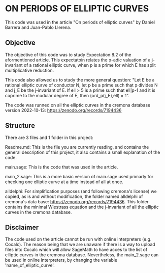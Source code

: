 # ON PERIODS OF ELLIPTIC CURVES
This code was used in the article "On periods of elliptic curves" by Daniel Barrera and Juan-Pablo Llerena.
## Objective
The objective of this code was to study Expectation 8.2 of the aformentioned article. This expectatoin relates the p-adic valuation of a j-invariant of a rational elliptic curve, when p is a prime for which E has split multiplicative reduction.

This code also allowed us to study the more general question: "Let E be a rational elliptic curve of conductor N, let p be a prime such that p divides N and j_E be the j-invariant of E. If ell > 5 is a prime such that ell|p-1 and it is coprime to the modular degree of E, then (ord_p(j_E),ell) = 1".

The code was runned on all the elliptic curves in the cremona database version 2022-10-13: https://zenodo.org/records/7194436

## Structure

There are 3 files and 1 folder in this project:

Readme.md: This is the file you are currently reading, and contains the general description of this project, it also contains a small explanation of the code.

main.sage: This is the code that was used in the article.

main_2.sage: This is a more basic version of main.sage used primarly for checking one elliptic curve at a time instead of all at once.

alldelphi: For simplification purposes (and following cremona's license) we copied, as is and without modification, the folder named alldelphi of cremona's data base: https://zenodo.org/records/7194436. This folder contains the minimal Wiestrass equation and the j-invariant of all the elliptic curves in the cremona database.

## Disclaimer

The code used on the article cannot be run with online interpreters (e.g. Cocalc). The reason being that we are unaware if there is a way to upload files into Cocalc which will allow SageMath to have acces to the list of elliptic curves in the cremona database. Nevertheless, the main_2.sage can be used in online interpreters, by changing the variable 'name_of_elliptic_curve'.
